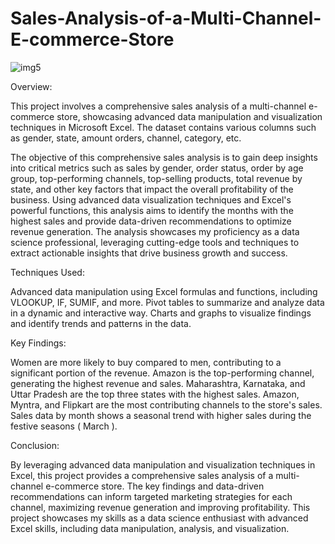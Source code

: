 # Sales-Analysis-of-a-Multi-Channel-E-commerce-Store

![img5](https://user-images.githubusercontent.com/112967999/229264950-f75a5b09-8b08-4d24-9354-72763feee586.jpg)

Overview:

This project involves a comprehensive sales analysis of a multi-channel e-commerce store, showcasing advanced data manipulation and visualization techniques in Microsoft Excel. The dataset contains various columns such as gender, state, amount orders, channel, category, etc.

The objective of this comprehensive sales analysis is to gain deep insights into critical metrics such as sales by gender, order status, order by age group, top-performing channels, top-selling products, total revenue by state, and other key factors that impact the overall profitability of the business. Using advanced data visualization techniques and Excel's powerful functions, this analysis aims to identify the months with the highest sales and provide data-driven recommendations to optimize revenue generation. The analysis showcases my proficiency as a data science professional, leveraging cutting-edge tools and techniques to extract actionable insights that drive business growth and success.


Techniques Used:

Advanced data manipulation using Excel formulas and functions, including VLOOKUP, IF, SUMIF, and more.
Pivot tables to summarize and analyze data in a dynamic and interactive way.
Charts and graphs to visualize findings and identify trends and patterns in the data.


Key Findings:

Women are more likely to buy compared to men, contributing to a significant portion of the revenue.
Amazon is the top-performing channel, generating the highest revenue and sales.
Maharashtra, Karnataka, and Uttar Pradesh are the top three states with the highest sales.
Amazon, Myntra, and Flipkart are the most contributing channels to the store's sales.
Sales data by month shows a seasonal trend with higher sales during the festive seasons ( March ).


Conclusion:

By leveraging advanced data manipulation and visualization techniques in Excel, this project provides a comprehensive sales analysis of a multi-channel e-commerce store. The key findings and data-driven recommendations can inform targeted marketing strategies for each channel, maximizing revenue generation and improving profitability. This project showcases my skills as a data science enthusiast with advanced Excel skills, including data manipulation, analysis, and visualization.
